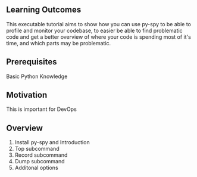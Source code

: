 ## Learning Outcomes
This executable tutorial aims to show how you can use py-spy to be able to profile and monitor your codebase, to easier be able to find problematic code and get a better overview of where your code is spending most of it's time, and which parts may be problematic.

## Prerequisites
Basic Python Knowledge 

## Motivation
This is important for DevOps

## Overview

1. Install py-spy and Introduction
2. Top subcommand
3. Record subcommand
4. Dump subcommand
5. Additonal options